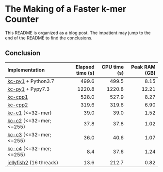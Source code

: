# The Making of a Faster k-mer Counter

This README is organized as a blog post. The impatient may jump to the end of
the README to find the conclusions.

## Conclusion

|Implementation                 | Elapsed time (s) | CPU time (s) | Peak RAM (GB) |
|:------------------------------|-----------------:|-------------:|--------------:|
|[kc-py1](kc-py1.py) + Python3.7|             499.6|         499.5|           8.15|
|[kc-py1](kc-py1.py) + Pypy7.3  |            1220.8|        1220.8|          12.21|
|[kc-cpp1](kc-cpp1.cpp)         |             528.0|         527.9|           8.27| 
|[kc-cpp2](kc-cpp2.cpp)         |             319.6|         319.6|           6.90|
|[kc-c1](kc-c1.c) (<=32-mer)       |           39.0|          39.0|           1.52|
|[kc-c2](kc-c2.c) (<=32-mer; <=255)|           37.8|          37.8|           1.02|
|[kc-c3](kc-c3.c) (<=32-mer; <=255)|           36.0|          40.6|           1.07|
|[kc-c4](kc-c4.c) (<=32-mer; <=255)|            8.4|          37.6|           1.24|
|[jellyfish2][jf] (16 threads)     |           13.6|         212.7|           0.82|

[jf]: http://www.genome.umd.edu/jellyfish.html
